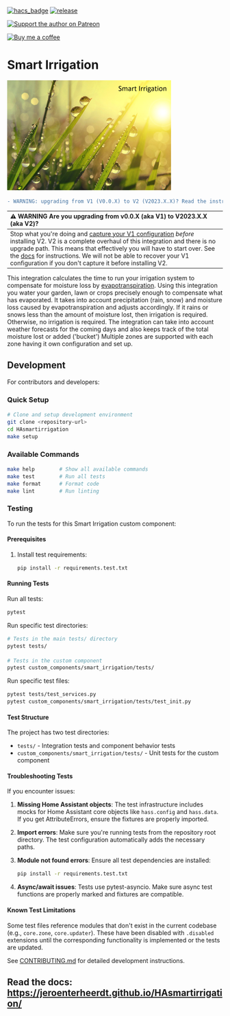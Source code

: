 [![hacs_badge](https://img.shields.io/badge/HACS-Default-orange.svg?style=flat-square)](https://github.com/hacs/integration)
[![release][release-badge]][release-url]

[![Support the author on Patreon][patreon-shield]][patreon]

[![Buy me a coffee][buymeacoffee-shield]][buymeacoffee]

[patreon-shield]: https://frenck.dev/wp-content/uploads/2019/12/patreon.png
[patreon]: https://www.patreon.com/dutchdatadude

[buymeacoffee]: https://www.buymeacoffee.com/dutchdatadude
[buymeacoffee-shield]: https://www.buymeacoffee.com/assets/img/custom_images/orange_img.png
[release-url]: https://github.com/jeroenterheerdt/HASmartIrrigation/releases
[release-badge]: https://img.shields.io/github/v/release/jeroenterheerdt/HASmartIrrigation?style=flat-square
# Smart Irrigation

![](logo.png?raw=true)

```diff
- WARNING: upgrading from V1 (V0.0.X) to V2 (V2023.X.X)? Read the instructions below!
```

| :warning: WARNING Are you upgrading from v0.0.X (aka V1) to V2023.X.X (aka V2)? |
|:---------------------------|
| Stop what you're doing and [capture your V1 configuration](https://jeroenterheerdt.github.io/HAsmartirrigation/installation-migration.html) _before_ installing V2. V2 is a complete overhaul of this integration and there is no upgrade path. This means that effectively you will have to start over. See the [docs](https://jeroenterheerdt.github.io/HAsmartirrigation/installation-migration.html) for instructions. We will not be able to recover your V1 configuration if you don't capture it before installing V2. |

This integration calculates the time to run your irrigation system to compensate for moisture loss by [evapotranspiration](https://en.wikipedia.org/wiki/Evapotranspiration). Using this integration you water your garden, lawn or crops precisely enough to compensate what has evaporated. It takes into account precipitation (rain, snow) and moisture loss caused by evapotranspiration and adjusts accordingly.
If it rains or snows less than the amount of moisture lost, then irrigation is required. Otherwise, no irrigation is required.
The integration can take into account weather forecasts for the coming days and also keeps track of the total moisture lost or added ('bucket')
Multiple zones are supported with each zone having it own configuration and set up.

## Development

For contributors and developers:

### Quick Setup

```bash
# Clone and setup development environment
git clone <repository-url>
cd HAsmartirrigation
make setup
```

### Available Commands

```bash
make help        # Show all available commands
make test        # Run all tests
make format      # Format code
make lint        # Run linting
```

### Testing

To run the tests for this Smart Irrigation custom component:

#### Prerequisites

1. Install test requirements:
   ```bash
   pip install -r requirements.test.txt
   ```

#### Running Tests

Run all tests:
```bash
pytest
```

Run specific test directories:
```bash
# Tests in the main tests/ directory
pytest tests/

# Tests in the custom component
pytest custom_components/smart_irrigation/tests/
```

Run specific test files:
```bash
pytest tests/test_services.py
pytest custom_components/smart_irrigation/tests/test_init.py
```

#### Test Structure

The project has two test directories:
- `tests/` - Integration tests and component behavior tests
- `custom_components/smart_irrigation/tests/` - Unit tests for the custom component

#### Troubleshooting Tests

If you encounter issues:

1. **Missing Home Assistant objects**: The test infrastructure includes mocks for Home Assistant core objects like `hass.config` and `hass.data`. If you get AttributeErrors, ensure the fixtures are properly imported.

2. **Import errors**: Make sure you're running tests from the repository root directory. The test configuration automatically adds the necessary paths.

3. **Module not found errors**: Ensure all test dependencies are installed:
   ```bash
   pip install -r requirements.test.txt
   ```

4. **Async/await issues**: Tests use pytest-asyncio. Make sure async test functions are properly marked and fixtures are compatible.

#### Known Test Limitations

Some test files reference modules that don't exist in the current codebase (e.g., `core.zone`, `core.updater`). These have been disabled with `.disabled` extensions until the corresponding functionality is implemented or the tests are updated.

See [CONTRIBUTING.md](CONTRIBUTING.md) for detailed development instructions.

## Read the docs: https://jeroenterheerdt.github.io/HAsmartirrigation/
